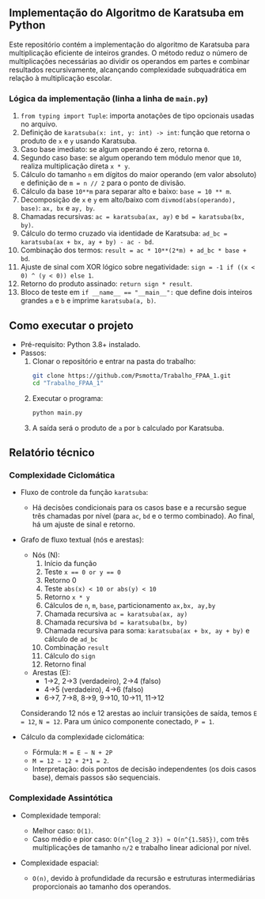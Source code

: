 ## Implementação do Algoritmo de Karatsuba em Python

Este repositório contém a implementação do algoritmo de Karatsuba para multiplicação eficiente de inteiros grandes. O método reduz o número de multiplicações necessárias ao dividir os operandos em partes e combinar resultados recursivamente, alcançando complexidade subquadrática em relação à multiplicação escolar.

### Lógica da implementação (linha a linha de `main.py`)

1. `from typing import Tuple`: importa anotações de tipo opcionais usadas no arquivo.
2. Definição de `karatsuba(x: int, y: int) -> int`: função que retorna o produto de `x` e `y` usando Karatsuba.
3. Caso base imediato: se algum operando é zero, retorna `0`.
4. Segundo caso base: se algum operando tem módulo menor que `10`, realiza multiplicação direta `x * y`.
5. Cálculo do tamanho `n` em dígitos do maior operando (em valor absoluto) e definição de `m = n // 2` para o ponto de divisão.
6. Cálculo da base `10**m` para separar alto e baixo: `base = 10 ** m`.
7. Decomposição de `x` e `y` em alto/baixo com `divmod(abs(operando), base)`: `ax, bx` e `ay, by`.
8. Chamadas recursivas: `ac = karatsuba(ax, ay)` e `bd = karatsuba(bx, by)`.
9. Cálculo do termo cruzado via identidade de Karatsuba: `ad_bc = karatsuba(ax + bx, ay + by) - ac - bd`.
10. Combinação dos termos: `result = ac * 10**(2*m) + ad_bc * base + bd`.
11. Ajuste de sinal com XOR lógico sobre negatividade: `sign = -1 if ((x < 0) ^ (y < 0)) else 1`.
12. Retorno do produto assinado: `return sign * result`.
13. Bloco de teste em `if __name__ == "__main__":` que define dois inteiros grandes `a` e `b` e imprime `karatsuba(a, b)`.

## Como executar o projeto

- Pré-requisito: Python 3.8+ instalado.
- Passos:
  1. Clonar o repositório e entrar na pasta do trabalho:
     ```bash
     git clone https://github.com/Psmotta/Trabalho_FPAA_1.git
     cd "Trabalho_FPAA_1"
     ```
  2. Executar o programa:
     ```bash
     python main.py
     ```
  3. A saída será o produto de `a` por `b` calculado por Karatsuba.

## Relatório técnico

### Complexidade Ciclomática

- Fluxo de controle da função `karatsuba`:
  - Há decisões condicionais para os casos base e a recursão segue três chamadas por nível (para `ac`, `bd` e o termo combinado). Ao final, há um ajuste de sinal e retorno.

- Grafo de fluxo textual (nós e arestas):
  - Nós (N):
    1. Início da função
    2. Teste `x == 0 or y == 0`
    3. Retorno 0
    4. Teste `abs(x) < 10 or abs(y) < 10`
    5. Retorno `x * y`
    6. Cálculos de `n`, `m`, `base`, particionamento `ax,bx, ay,by`
    7. Chamada recursiva `ac = karatsuba(ax, ay)`
    8. Chamada recursiva `bd = karatsuba(bx, by)`
    9. Chamada recursiva para soma: `karatsuba(ax + bx, ay + by)` e cálculo de `ad_bc`
    10. Combinação `result`
    11. Cálculo do `sign`
    12. Retorno final
  - Arestas (E):
    - 1→2, 2→3 (verdadeiro), 2→4 (falso)
    - 4→5 (verdadeiro), 4→6 (falso)
    - 6→7, 7→8, 8→9, 9→10, 10→11, 11→12

  Considerando 12 nós e 12 arestas ao incluir transições de saída, temos `E = 12`, `N = 12`. Para um único componente conectado, `P = 1`.

- Cálculo da complexidade ciclomática:
  - Fórmula: `M = E − N + 2P`
  - `M = 12 − 12 + 2*1 = 2`.
  - Interpretação: dois pontos de decisão independentes (os dois casos base), demais passos são sequenciais.

### Complexidade Assintótica

- Complexidade temporal:
  - Melhor caso: `O(1)`.
  - Caso médio e pior caso: `O(n^{log_2 3}) ≈ O(n^{1.585})`, com três multiplicações de tamanho `n/2` e trabalho linear adicional por nível.

- Complexidade espacial:
  - `O(n)`, devido à profundidade da recursão e estruturas intermediárias proporcionais ao tamanho dos operandos.
